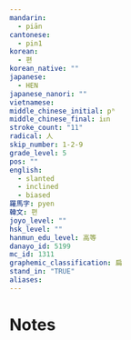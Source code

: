 ```yaml
---
mandarin:
  - piān
cantonese:
  - pin1
korean:
  - 편
korean_native: ""
japanese:
  - HEN
japanese_nanori: ""
vietnamese:
middle_chinese_initial: pʰ
middle_chinese_final: iᴇn
stroke_count: "11"
radical: 人
skip_number: 1-2-9
grade_level: 5
pos: ""
english:
  - slanted
  - inclined
  - biased
羅馬字: pyen
韓文: 편
joyo_level: ""
hsk_level: ""
hanmun_edu_level: 高等
danayo_id: 5199
mc_id: 1311
graphemic_classification: 扁
stand_in: "TRUE"
aliases:
---
```


# Notes
